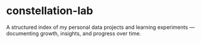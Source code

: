 # constellation-lab
A structured index of my personal data projects and learning experiments — documenting growth, insights, and progress over time.
